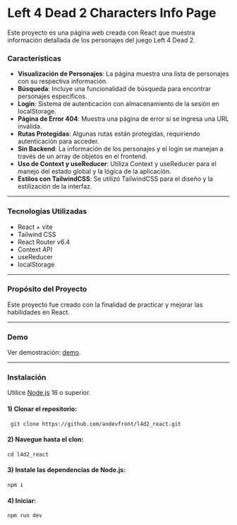 # Left 4 Dead 2 Characters Info Page

Este proyecto es una página web creada con React que muestra información detallada de los personajes del juego Left 4 Dead 2.

### Características

- **Visualización de Personajes**: La página muestra una lista de personajes con su respectiva información.
- **Búsqueda**: Incluye una funcionalidad de búsqueda para encontrar personajes específicos.
- **Login**: Sistema de autenticación con almacenamiento de la sesión en localStorage.
- **Página de Error 404**: Muestra una página de error si se ingresa una URL inválida.
- **Rutas Protegidas**: Algunas rutas están protegidas, requiriendo autenticación para acceder.
- **Sin Backend**: La información de los personajes y el login se manejan a través de un array de objetos en el frontend.
- **Uso de Context y useReducer**: Utiliza Context y useReducer para el manejo del estado global y la lógica de la aplicación.
- **Estilos con TailwindCSS**: Se utilizó TailwindCSS para el diseño y la estilización de la interfaz.

---

### Tecnologías Utilizadas

- React + vite
- Tailwind CSS
- React Router v6.4
- Context API
- useReducer
- localStorage

---

### Propósito del Proyecto

Este proyecto fue creado con la finalidad de practicar y mejorar las habilidades en React.

---

### Demo

Ver demostración: [demo](https://l4d2-react.andevfrontend.site/).

---

### Instalación

Utilice [Node.js](https://nodejs.org/en/download/) 16 o superior.

#### 1) Clonar el repositorio:

     git clone https://github.com/andevfront/l4d2_react.git


#### 2) Navegue hasta el clon:

    cd l4d2_react

#### 3) Instale las dependencias de Node.js:

    npm i

#### 4) Iniciar:

    npm run dev
